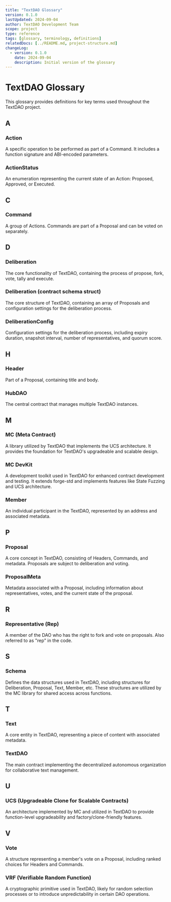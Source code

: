 ```yaml
---
title: "TextDAO Glossary"
version: 0.1.0
lastUpdated: 2024-09-04
author: TextDAO Development Team
scope: project
type: reference
tags: [glossary, terminology, definitions]
relatedDocs: [../README.md, project-structure.md]
changeLog:
  - version: 0.1.0
    date: 2024-09-04
    description: Initial version of the glossary
---
```


# TextDAO Glossary

This glossary provides definitions for key terms used throughout the TextDAO project.

## A

### Action
A specific operation to be performed as part of a Command. It includes a function signature and ABI-encoded parameters.

### ActionStatus
An enumeration representing the current state of an Action: Proposed, Approved, or Executed.

## C

### Command
A group of Actions. Commands are part of a Proposal and can be voted on separately.

## D

### Deliberation
The core functionality of TextDAO, containing the process of propose, fork, vote, tally and execute.

### Deliberation (contract schema struct)
The core structure of TextDAO, containing an array of Proposals and configuration settings for the deliberation process.

### DeliberationConfig
Configuration settings for the deliberation process, including expiry duration, snapshot interval, number of representatives, and quorum score.

## H

### Header
Part of a Proposal, containing title and body.

### HubDAO
The central contract that manages multiple TextDAO instances.

## M

### MC (Meta Contract)
A library utilized by TextDAO that implements the UCS architecture. It provides the foundation for TextDAO's upgradeable and scalable design.

### MC DevKit
A development toolkit used in TextDAO for enhanced contract development and testing. It extends forge-std and implements features like State Fuzzing and UCS architecture.

### Member
An individual participant in the TextDAO, represented by an address and associated metadata.

## P

### Proposal
A core concept in TextDAO, consisting of Headers, Commands, and metadata. Proposals are subject to deliberation and voting.

### ProposalMeta
Metadata associated with a Proposal, including information about representatives, votes, and the current state of the proposal.

## R

### Representative (Rep)
A member of the DAO who has the right to fork and vote on proposals. Also referred to as "rep" in the code.

## S

### Schema
Defines the data structures used in TextDAO, including structures for Deliberation, Proposal, Text, Member, etc. These structures are utilized by the MC library for shared access across functions.

## T

### Text
A core entity in TextDAO, representing a piece of content with associated metadata.

### TextDAO
The main contract implementing the decentralized autonomous organization for collaborative text management.

## U

### UCS (Upgradeable Clone for Scalable Contracts)
An architecture implemented by MC and utilized in TextDAO to provide function-level upgradeability and factory/clone-friendly features.

## V

### Vote
A structure representing a member's vote on a Proposal, including ranked choices for Headers and Commands.

### VRF (Verifiable Random Function)
A cryptographic primitive used in TextDAO, likely for random selection processes or to introduce unpredictability in certain DAO operations.
